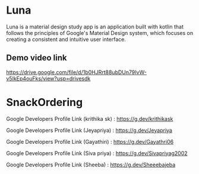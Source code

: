 # Luna

Luna is a material design study app is an application  built with kotlin that follows the principles of Google's Material Design system, which focuses on creating a consistent and intuitive user interface. 


## Demo video link

https://drive.google.com/file/d/1b0HJRrt88ubDUn79IvW-v5IkEp4ouFks/view?usp=drivesdk

# SnackOrdering

Google Developers Profile Link (krithika sk) : https://g.dev/krithikask

Google Developers Profile Link (Jeyapriya) : https://g.dev/Jeyapriya

Google Developers Profile Link  (Gayathiri) : https://g.dev/Gayathri06

Google Developers Profile Link (Siva priya) : https://g.dev/Sivapriyag2002

Google Developers Profile Link (Sheeba) : https://g.dev/Sheeebajeba
